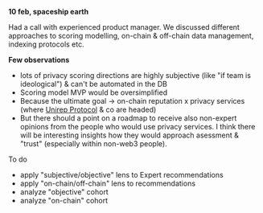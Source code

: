 **10 feb, spaceship earth**

Had a call with experienced product manager. We discussed different approaches to scoring modelling, on-chain & off-chain data management, indexing protocols etc.

**Few observations**
- lots of privacy scoring directions are highly subjective (like "if team is ideological") & can't be automated in the DB
- Scoring model MVP would be oversimplified
- Because the ultimate goal -> on-chain reputation x privacy services (where [Unirep Protocol](https://about.unirep.social) & co are headed)
- But there should a point on a roadmap to receive also non-expert opinions from the people who would use privacy services. I think there will be interesting insights how they would approach asessment & "trust" (especially within non-web3 people).

To do
- apply "subjective/objective" lens to Expert recommendations
- apply "on-chain/off-chain" lens to recommendations
- analyze "objective" cohort
- analyze "on-chain" cohort
